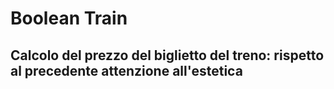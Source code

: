 # Boolean Train

## Calcolo del prezzo del biglietto del treno: rispetto al precedente attenzione all'estetica